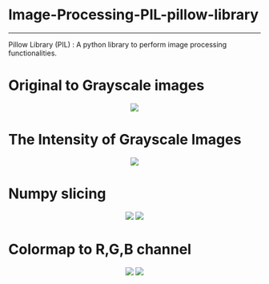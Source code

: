 # Image-Processing-PIL-pillow-library

---
Pillow Library (PIL) : A python library to perform image processing functionalities.

<H1><B>Original to Grayscale images</B></H1>
<p align="center">
  <img src="https://github.com/sabrinaMKE201073/test-html-coding/assets/95947484/6a3b9f94-76da-40bd-9402-e5952b635257">
</p>


<H1><B>The Intensity of Grayscale Images</B></H1>
<p align="center">
  <img src="https://github.com/sabrinaMKE201073/test-html-coding/assets/95947484/27085184-239a-4598-a5c4-e59028d77494">
</p>

<H1><B>Numpy slicing</B></H1>
<p align="center">
  <img src="https://github.com/sabrinaMKE201073/test-html-coding/assets/95947484/9c9e15b6-69ef-4d8d-a678-0f4a76da675c">
  <img src="https://github.com/sabrinaMKE201073/test-html-coding/assets/95947484/8d77a487-b03e-4500-aeb3-779534bc5ec6">
</p>

<H1><B>Colormap to R,G,B channel</B></H1>
<p align="center">
  <img src="https://github.com/sabrinaMKE201073/test-html-coding/assets/95947484/0cf4b6d9-390d-4155-a15d-8eaee49da9a8">
  <img src="https://github.com/sabrinaMKE201073/test-html-coding/assets/95947484/338afcaa-c3e9-4786-8720-21bf281dd552">
</p>
